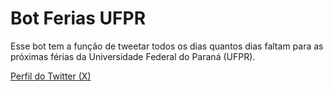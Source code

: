 # Bot Ferias UFPR

Esse bot tem a função de tweetar todos os dias quantos dias faltam para as próximas férias da Universidade Federal do Paraná (UFPR).

[Perfil do Twitter (X)](https://x.com/feriasufpr)

